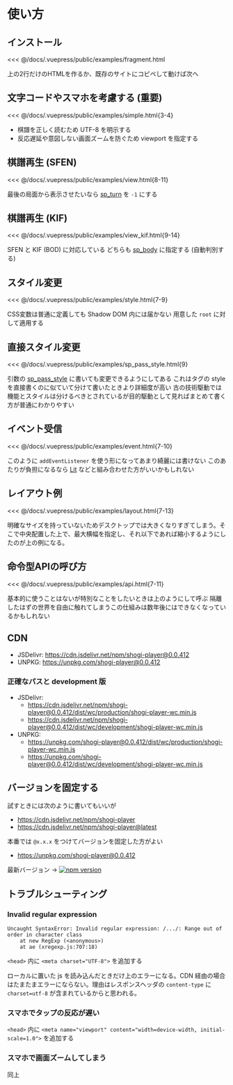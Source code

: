 # 使い方

## インストール

<<< @/docs/.vuepress/public/examples/fragment.html
<LinkToExample name="fragment" />

上の2行だけのHTMLを作るか、既存のサイトにコピペして動けば次へ

## 文字コードやスマホを考慮する (重要)

<<< @/docs/.vuepress/public/examples/simple.html{3-4}
<LinkToExample name="simple" />

* 棋譜を正しく読むため UTF-8 を明示する
* 反応遅延や意図しない画面ズームを防ぐため viewport を指定する

## 棋譜再生 (SFEN) ##

<<< @/docs/.vuepress/public/examples/view.html{8-11}
<LinkToExample name="view" />

最後の局面から表示させたいなら [sp_turn](/reference/props/#sp-turn) を `-1` にする

## 棋譜再生 (KIF) ##

<<< @/docs/.vuepress/public/examples/view_kif.html{9-14}
<LinkToExample name="view_kif" />

SFEN と KIF (BOD) に対応している
どちらも [sp_body](/reference/props/#sp-body) に指定する (自動判別する)

## スタイル変更 ##

<!-- <IframeWrap name="style" /> -->
<<< @/docs/.vuepress/public/examples/style.html{7-9}
<LinkToExample name="style" />

CSS変数は普通に定義しても Shadow DOM 内には届かない
用意した `root` に対して適用する

<!-- <ShogiPlayerWcWrapper class="b441958504b7c7af3ef62a47fafe8d21 is-xsmall" /> -->
<!-- <style lang="stylus"> -->
<!-- .ShogiPlayerWcWrapper.b441958504b7c7af3ef62a47fafe8d21 -->
<!--   shogi-player-wc::part(root) -->
<!--     --sp_board_color: lightskyblue -->
<!-- </style> -->

## 直接スタイル変更 ##

<!-- <IframeWrap name="sp_pass_style" /> -->
<<< @/docs/.vuepress/public/examples/sp_pass_style.html{9}
<LinkToExample name="sp_pass_style" />

引数の [sp_pass_style](/reference/props/#sp-pass-style) に書いても変更できるようにしてある
これはタグの style を直接書くのに似ていて分けて書いたときより詳細度が高い
古の技術駆動では機能とスタイルは分けるべきとされているが目的駆動として見ればまとめて書く方が普通にわかりやすい

## イベント受信 ##

<!-- <IframeWrap name="event" /> -->
<<< @/docs/.vuepress/public/examples/event.html{7-10}
<LinkToExample name="event" />

このように `addEventListener` を使う形になってあまり綺麗には書けない
このあたりが負担になるなら [Lit](https://lit.dev/) などと組み合わせた方がいいかもしれない 

## レイアウト例

<!-- <IframeWrap name="layout" /> -->
<<< @/docs/.vuepress/public/examples/layout.html{7-13}
<LinkToExample name="layout" />

明確なサイズを持っていないためデスクトップでは大きくなりすぎてしまう。そこで中央配置した上で、最大横幅を指定し、それ以下であれば縮小するようにしたのが上の例になる。

## 命令型APIの呼び方

<<< @/docs/.vuepress/public/examples/api.html{7-11}
<LinkToExample name="api" />

基本的に使うことはないが特別なことをしたいときは上のようにして呼ぶ
隔離したはずの世界を自由に触れてしまうこの仕組みは数年後にはできなくなっているかもしれない

## CDN

* JSDelivr: https://cdn.jsdelivr.net/npm/shogi-player@0.0.412
* UNPKG:    https://unpkg.com/shogi-player@0.0.412

### 正確なパスと development 版

* JSDelivr:
  * https://cdn.jsdelivr.net/npm/shogi-player@0.0.412/dist/wc/production/shogi-player-wc.min.js
  * https://cdn.jsdelivr.net/npm/shogi-player@0.0.412/dist/wc/development/shogi-player-wc.min.js
* UNPKG:
  * https://unpkg.com/shogi-player@0.0.412/dist/wc/production/shogi-player-wc.min.js
  * https://unpkg.com/shogi-player@0.0.412/dist/wc/development/shogi-player-wc.min.js

## バージョンを固定する

試すときには次のように書いてもいいが

* https://cdn.jsdelivr.net/npm/shogi-player
* https://cdn.jsdelivr.net/npm/shogi-player@latest

本番では `@x.x.x` をつけてバージョンを固定した方がよい

* https://unpkg.com/shogi-player@0.0.412

最新バージョン → [![npm version](https://badge.fury.io/js/shogi-player.svg)](https://badge.fury.io/js/shogi-player)

## トラブルシューティング

### Invalid regular expression

```
Uncaught SyntaxError: Invalid regular expression: /.../: Range out of order in character class
    at new RegExp (<anonymous>)
    at ae (xregexp.js:707:18)
```

`<head>` 内に `<meta charset="UTF-8">` を追加する

ローカルに置いた js を読み込んだときだけ上のエラーになる。CDN 経由の場合はたまたまエラーにならない。理由はレスポンスヘッダの `content-type` に `charset=utf-8` が含まれているからと思われる。

### スマホでタップの反応が遅い

`<head>` 内に `<meta name="viewport" content="width=device-width, initial-scale=1.0">` を追加する

### スマホで画面ズームしてしまう

同上
